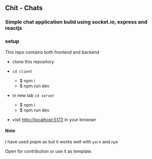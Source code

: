 ## Chit - Chats

### Simple chat application build using socket.io, express and reactjs

### setup

This repo contains both frontend and backend

- clone this repository
- `cd client`

  - $ npm i
  - $ npm run dev

- in new tab `cd server`

  - $ npm i
  - $ npm run dev

- visit [http://localhost:5173](http://localhost:5173) in your browser

#### Note

I have used pnpm as but it works well with `yarn` and `npm`

Open for contribution or use it as template.
